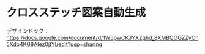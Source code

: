 # クロスステッチ図案自動生成

デザインドック：https://docs.google.com/document/d/1W5pwCKJYXZghd_8XMBQOGZZyCn5Xdo4KG8AIez0jtYI/edit?usp=sharing
